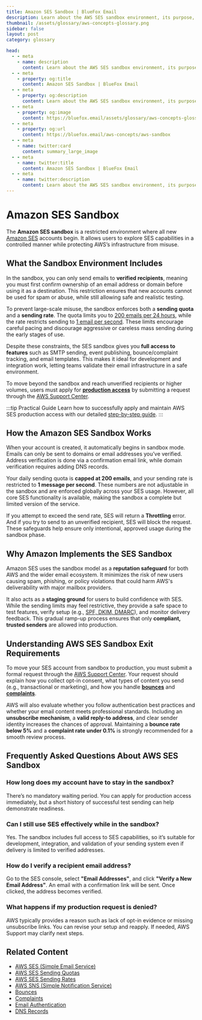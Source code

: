 ```yaml
---
title: Amazon SES Sandbox | BlueFox Email
description: Learn about the AWS SES sandbox environment, its purpose, limitations, and how to request production access for your email sending needs.
thumbnail: /assets/glossary/aws-concepts-glossary.png
sidebar: false
layout: post
category: glossary

head:
  - - meta
    - name: description
      content: Learn about the AWS SES sandbox environment, its purpose, limitations, and how to request production access for your email sending needs.
  - - meta
    - property: og:title
      content: Amazon SES Sandbox | BlueFox Email
  - - meta
    - property: og:description
      content: Learn about the AWS SES sandbox environment, its purpose, limitations, and how to request production access for your email sending needs.
  - - meta
    - property: og:image
      content: https://bluefox.email/assets/glossary/aws-concepts-glossary.png
  - - meta
    - property: og:url
      content: https://bluefox.email/aws-concepts/aws-sandbox
  - - meta
    - name: twitter:card
      content: summary_large_image
  - - meta
    - name: twitter:title
      content: Amazon SES Sandbox | BlueFox Email
  - - meta
    - name: twitter:description
      content: Learn about the AWS SES sandbox environment, its purpose, limitations, and how to request production access for your email sending needs.
---
```


# Amazon SES Sandbox

The **Amazon SES sandbox** is a restricted environment where all new [Amazon SES](/aws-concepts/aws-ses) accounts begin. It allows users to explore SES capabilities in a controlled manner while protecting AWS’s infrastructure from misuse.

## What the Sandbox Environment Includes

In the sandbox, you can only send emails to **verified recipients**, meaning you must first confirm ownership of an email address or domain before using it as a destination. This restriction ensures that new accounts cannot be used for spam or abuse, while still allowing safe and realistic testing.

To prevent large-scale misuse, the sandbox enforces both a **sending quota** and a **sending rate**. The quota limits you to [200 emails per 24 hours](https://docs.aws.amazon.com/ses/latest/dg/request-production-access.html), while the rate restricts sending to [1 email per second](https://docs.aws.amazon.com/ses/latest/dg/manage-sending-quotas.html). These limits encourage careful pacing and discourage aggressive or careless mass sending during the early stages of use.

Despite these constraints, the SES sandbox gives you **full access to features** such as SMTP sending, event publishing, bounce/complaint tracking, and email templates. This makes it ideal for development and integration work, letting teams validate their email infrastructure in a safe environment.

To move beyond the sandbox and reach unverified recipients or higher volumes, users must apply for **[production access](/aws-concepts/aws-production-access.md)** by submitting a request through the [AWS Support Center](https://docs.aws.amazon.com/ses/latest/dg/request-production-access.html).

:::tip Practical Guide
Learn how to successfully apply and maintain AWS SES production access with our detailed [step-by-step guide](/posts/how-to-get-and-maintain-production-access-to-amazon-ses).
:::

## How the Amazon SES Sandbox Works

When your account is created, it automatically begins in sandbox mode. Emails can only be sent to domains or email addresses you’ve verified. Address verification is done via a confirmation email link, while domain verification requires adding DNS records.

Your daily sending quota is **capped at 200 emails**, and your sending rate is restricted to **1 message per second**. These numbers are not adjustable in the sandbox and are enforced globally across your SES usage. However, all core SES functionality is available, making the sandbox a complete but limited version of the service.

If you attempt to exceed the send rate, SES will return a **Throttling** error. And if you try to send to an unverified recipient, SES will block the request. These safeguards help ensure only intentional, approved usage during the sandbox phase.

## Why Amazon Implements the SES Sandbox

Amazon SES uses the sandbox model as a **reputation safeguard** for both AWS and the wider email ecosystem. It minimizes the risk of new users causing spam, phishing, or policy violations that could harm AWS's deliverability with major mailbox providers.

It also acts as a **staging ground** for users to build confidence with SES. While the sending limits may feel restrictive, they provide a safe space to test features, verify setup (e.g., [SPF, DKIM, DMARC](/email-sending-concepts/email-authentication.md)), and monitor delivery feedback. This gradual ramp-up process ensures that only **compliant, trusted senders** are allowed into production.

## Understanding AWS SES Sandbox Exit Requirements

To move your SES account from sandbox to production, you must submit a formal request through the [AWS Support Center](https://docs.aws.amazon.com/ses/latest/dg/request-production-access.html). Your request should explain how you collect opt-in consent, what types of content you send (e.g., transactional or marketing), and how you handle **[bounces](/email-sending-concepts/bounces)** and **[complaints](/email-sending-concepts/complaints)**.

AWS will also evaluate whether you follow authentication best practices and whether your email content meets professional standards. Including an **unsubscribe mechanism**, a **valid reply-to address**, and clear sender identity increases the chances of approval. Maintaining a **bounce rate below 5%** and a **complaint rate under 0.1%** is strongly recommended for a smooth review process.

## Frequently Asked Questions About AWS SES Sandbox

### How long does my account have to stay in the sandbox?

There’s no mandatory waiting period. You can apply for production access immediately, but a short history of successful test sending can help demonstrate readiness.

### Can I still use SES effectively while in the sandbox?

Yes. The sandbox includes full access to SES capabilities, so it’s suitable for development, integration, and validation of your sending system even if delivery is limited to verified addresses.

### How do I verify a recipient email address?

Go to the SES console, select **"Email Addresses"**, and click **"Verify a New Email Address"**. An email with a confirmation link will be sent. Once clicked, the address becomes verified.

### What happens if my production request is denied?

AWS typically provides a reason such as lack of opt-in evidence or missing unsubscribe links. You can revise your setup and reapply. If needed, AWS Support may clarify next steps.

## Related Content

- [AWS SES (Simple Email Service)](/aws-concepts/aws-ses)
- [AWS SES Sending Quotas](/aws-concepts/aws-sending-quota.md)
- [AWS SES Sending Rates](/aws-concepts/aws-sending-rate.md)
- [AWS SNS (Simple Notification Service)](/aws-concepts/aws-sns.md)
- [Bounces](/email-sending-concepts/bounces.md)
- [Complaints](/email-sending-concepts/complaints.md)
- [Email Authentication](/email-sending-concepts/email-authentication.md)
- [DNS Records](/email-sending-concepts/dns.md)

<GlossaryCTA />

